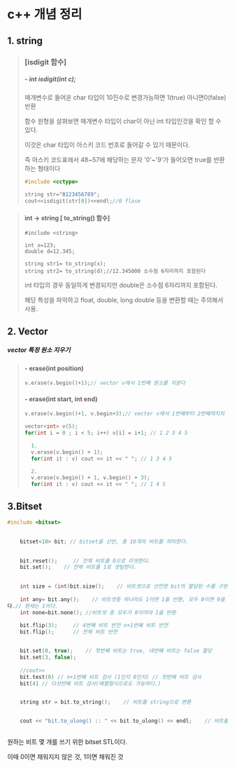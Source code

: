 # c++ 개념 정리

## 1. string

> ### [isdigit 함수]
>
> ##### - int isdigit(int c);	
>
> 매개변수로 들어온 char 타입이 10진수로 변경가능하면 1(true) 아니면0(false)반환
>
> 함수 원형을 살펴보면 매개변수 타입이 char이 아닌 int 타입인것을 확인 할 수 있다.
>
> 이것은 char 타입이 아스키 코드 번호로 들어갈 수 있기 때문이다.
>
> 즉 아스키 코드표에서 48~57에 해당하는 문자 '0'~'9'가 들어오면 true를 반환하는 형태이다 
>
> ```c++
> #include <cctype>
> 
> string str="B123456789";
> cout<<isdigit(str[0])<<endl;//0 flase
> ```

>#### int -> string [ to_string() 함수]
>
>```
>#include <string>
>
>int x=123;
>double d=12.345;
>
>string str1= to_string(x);
>string str2= to_string(d);//12.345000 소수점 6자리까지 포함된다
>```
>
>int 타입의 경우 동일하게 변경되지만 double은 소수점 6자리까지 포함된다.
>
>해당 특성을 파악하고 float, double, long double 등을 변환할 때는 주의해서 사용.

## 2. Vector

#####    vector 특정 원소 지우기


>#### - erase(int position)
>
>```c++
>v.erase(v.begin()+1);// vector v에서 1번째 원소를 지운다
>```
>
>#### - erase(int start, int end)
>
>```c++
>v.erase(v.begin()+1, v.begin+3);// vector v에서 1번째부터 2번째까지의 원소를 지운다
>```
>
>```c++
>vector<int> v(5);
>for(int i = 0 ; i < 5; i++) v[i] = i+1; // 1 2 3 4 5
>
>   1. 
>   v.erase(v.begin() + 1);
>   for(int it : v) cout << it << " "; // 1 3 4 5
>
>   2. 
>   v.erase(v.begin() + 1, v.begin() + 3);
>   for(int it : v) cout << it << " "; // 1 4 5
>```



## 3.Bitset

```c++
#include <bitset>

  
    bitset<10> bit; // bitset을 선언, 총 10개의 비트를 의미한다.
 

    bit.reset();     // 전체 비트를 0으로 리셋한다.
    bit.set();    // 전체 비트를 1로 셋팅한다.
   

    int size = (int)bit.size();    // 비트셋으로 선언한 bit의 할당된 수를 구한다
   
    int any= bit.any();    // 비트셋중 하나라도 1이면 1을 반환, 모두 0이면 0을 반환한
다.// 현재는 1이다.
	int none=bit.none(); //비트셋 중 모두가 0이어야 1을 반환
    
	bit.flip(3);     // 4번째 비트 반전 n+1번째 비트 반전
 	bit.flip();      // 전체 비트 반전


    bit.set(0, true);    // 첫번째 비트는 true, 네번째 비트는 false 할당
    bit.set(3, false);
 
	//cout>>
    bit.test(0) // n+1번째 비트 검사 (1인지 0인지) // 첫번째 비트 검사
    bit[4] // 다섯번째 비트 검사(배열형식으로도 가능하다.)


    string str = bit.to_string();    // 비트를 string으로 변환


    cout << "bit.to_ulong() :: " << bit.to_ulong() << endl;    // 비트를 숫자로 변환 //bit.to_ulong() / bit.to_ullong()
 
```

원하는 비트 몇 개를 쓰기 위한 bitset STL이다. 

이때 0이면 채워지지 않은 것, 1이면 채워진 것




